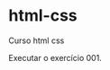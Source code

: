 # html-css
 Curso html css

<a hred= "https://gabrielbenghi.github.io/html-css/exercicios/ex002/index.html"> Executar o exercício 001.<a>